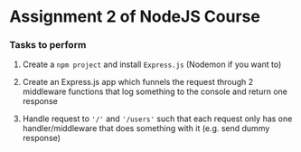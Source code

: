 # Assignment 2 of NodeJS Course

### Tasks to perform

1. Create a `npm project` and install `Express.js` (Nodemon if you want to)

2. Create an Express.js app which funnels the request through 2 middleware functions that log something to the console and return one response

3. Handle request to `'/'` and `'/users'` such that each request only has one handler/middleware that does something with it (e.g. send dummy response)